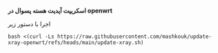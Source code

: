 **اسکریپت آپدیت هسته پسوال در openwrt**

اجرا با دستور زیر

```
bash <(curl -Ls https://raw.githubusercontent.com/mashkouk/update-xray-openwrt/refs/heads/main/update-xray.sh)
```

